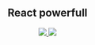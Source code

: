 <h2 align="center">React powerfull</h2>

<div align="center">
	<a href="https://github.com/meloshnikov/react-powerfull/actions">
		<img src="https://github.com/meloshnikov/react-powerfull/actions/workflows/linter-check.yml/badge.svg" />
	</a>
  <a href="https://github.com/meloshnikov/react-powerfull/actions">
		<img src="https://github.com/meloshnikov/react-powerfull/actions/workflows/tests-check.yml/badge.svg" />
	</a>
</div>
